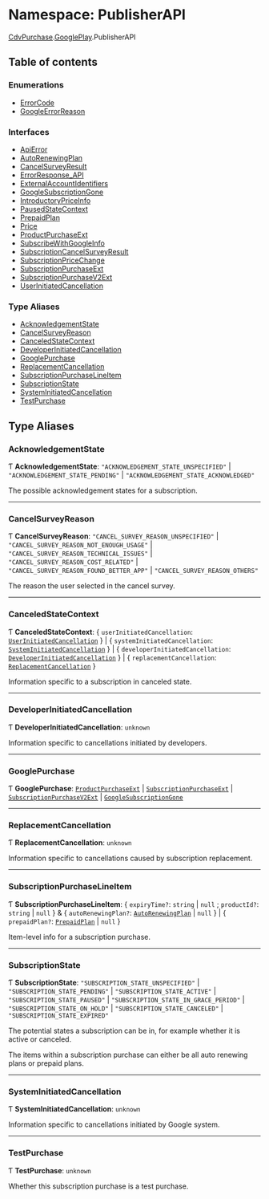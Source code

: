 # Namespace: PublisherAPI

[CdvPurchase](CdvPurchase.md).[GooglePlay](CdvPurchase.GooglePlay.md).PublisherAPI

## Table of contents

### Enumerations

- [ErrorCode](../enums/CdvPurchase.GooglePlay.PublisherAPI.ErrorCode.md)
- [GoogleErrorReason](../enums/CdvPurchase.GooglePlay.PublisherAPI.GoogleErrorReason.md)

### Interfaces

- [ApiError](../interfaces/CdvPurchase.GooglePlay.PublisherAPI.ApiError.md)
- [AutoRenewingPlan](../interfaces/CdvPurchase.GooglePlay.PublisherAPI.AutoRenewingPlan.md)
- [CancelSurveyResult](../interfaces/CdvPurchase.GooglePlay.PublisherAPI.CancelSurveyResult.md)
- [ErrorResponse\_API](../interfaces/CdvPurchase.GooglePlay.PublisherAPI.ErrorResponse_API.md)
- [ExternalAccountIdentifiers](../interfaces/CdvPurchase.GooglePlay.PublisherAPI.ExternalAccountIdentifiers.md)
- [GoogleSubscriptionGone](../interfaces/CdvPurchase.GooglePlay.PublisherAPI.GoogleSubscriptionGone.md)
- [IntroductoryPriceInfo](../interfaces/CdvPurchase.GooglePlay.PublisherAPI.IntroductoryPriceInfo.md)
- [PausedStateContext](../interfaces/CdvPurchase.GooglePlay.PublisherAPI.PausedStateContext.md)
- [PrepaidPlan](../interfaces/CdvPurchase.GooglePlay.PublisherAPI.PrepaidPlan.md)
- [Price](../interfaces/CdvPurchase.GooglePlay.PublisherAPI.Price.md)
- [ProductPurchaseExt](../interfaces/CdvPurchase.GooglePlay.PublisherAPI.ProductPurchaseExt.md)
- [SubscribeWithGoogleInfo](../interfaces/CdvPurchase.GooglePlay.PublisherAPI.SubscribeWithGoogleInfo.md)
- [SubscriptionCancelSurveyResult](../interfaces/CdvPurchase.GooglePlay.PublisherAPI.SubscriptionCancelSurveyResult.md)
- [SubscriptionPriceChange](../interfaces/CdvPurchase.GooglePlay.PublisherAPI.SubscriptionPriceChange.md)
- [SubscriptionPurchaseExt](../interfaces/CdvPurchase.GooglePlay.PublisherAPI.SubscriptionPurchaseExt.md)
- [SubscriptionPurchaseV2Ext](../interfaces/CdvPurchase.GooglePlay.PublisherAPI.SubscriptionPurchaseV2Ext.md)
- [UserInitiatedCancellation](../interfaces/CdvPurchase.GooglePlay.PublisherAPI.UserInitiatedCancellation.md)

### Type Aliases

- [AcknowledgementState](CdvPurchase.GooglePlay.PublisherAPI.md#acknowledgementstate)
- [CancelSurveyReason](CdvPurchase.GooglePlay.PublisherAPI.md#cancelsurveyreason)
- [CanceledStateContext](CdvPurchase.GooglePlay.PublisherAPI.md#canceledstatecontext)
- [DeveloperInitiatedCancellation](CdvPurchase.GooglePlay.PublisherAPI.md#developerinitiatedcancellation)
- [GooglePurchase](CdvPurchase.GooglePlay.PublisherAPI.md#googlepurchase)
- [ReplacementCancellation](CdvPurchase.GooglePlay.PublisherAPI.md#replacementcancellation)
- [SubscriptionPurchaseLineItem](CdvPurchase.GooglePlay.PublisherAPI.md#subscriptionpurchaselineitem)
- [SubscriptionState](CdvPurchase.GooglePlay.PublisherAPI.md#subscriptionstate)
- [SystemInitiatedCancellation](CdvPurchase.GooglePlay.PublisherAPI.md#systeminitiatedcancellation)
- [TestPurchase](CdvPurchase.GooglePlay.PublisherAPI.md#testpurchase)

## Type Aliases

### AcknowledgementState

Ƭ **AcknowledgementState**: ``"ACKNOWLEDGEMENT_STATE_UNSPECIFIED"`` \| ``"ACKNOWLEDGEMENT_STATE_PENDING"`` \| ``"ACKNOWLEDGEMENT_STATE_ACKNOWLEDGED"``

The possible acknowledgement states for a subscription.

___

### CancelSurveyReason

Ƭ **CancelSurveyReason**: ``"CANCEL_SURVEY_REASON_UNSPECIFIED"`` \| ``"CANCEL_SURVEY_REASON_NOT_ENOUGH_USAGE"`` \| ``"CANCEL_SURVEY_REASON_TECHNICAL_ISSUES"`` \| ``"CANCEL_SURVEY_REASON_COST_RELATED"`` \| ``"CANCEL_SURVEY_REASON_FOUND_BETTER_APP"`` \| ``"CANCEL_SURVEY_REASON_OTHERS"``

The reason the user selected in the cancel survey.

___

### CanceledStateContext

Ƭ **CanceledStateContext**: { `userInitiatedCancellation`: [`UserInitiatedCancellation`](../interfaces/CdvPurchase.GooglePlay.PublisherAPI.UserInitiatedCancellation.md)  } \| { `systemInitiatedCancellation`: [`SystemInitiatedCancellation`](CdvPurchase.GooglePlay.PublisherAPI.md#systeminitiatedcancellation)  } \| { `developerInitiatedCancellation`: [`DeveloperInitiatedCancellation`](CdvPurchase.GooglePlay.PublisherAPI.md#developerinitiatedcancellation)  } \| { `replacementCancellation`: [`ReplacementCancellation`](CdvPurchase.GooglePlay.PublisherAPI.md#replacementcancellation)  }

Information specific to a subscription in canceled state.

___

### DeveloperInitiatedCancellation

Ƭ **DeveloperInitiatedCancellation**: `unknown`

Information specific to cancellations initiated by developers.

___

### GooglePurchase

Ƭ **GooglePurchase**: [`ProductPurchaseExt`](../interfaces/CdvPurchase.GooglePlay.PublisherAPI.ProductPurchaseExt.md) \| [`SubscriptionPurchaseExt`](../interfaces/CdvPurchase.GooglePlay.PublisherAPI.SubscriptionPurchaseExt.md) \| [`SubscriptionPurchaseV2Ext`](../interfaces/CdvPurchase.GooglePlay.PublisherAPI.SubscriptionPurchaseV2Ext.md) \| [`GoogleSubscriptionGone`](../interfaces/CdvPurchase.GooglePlay.PublisherAPI.GoogleSubscriptionGone.md)

___

### ReplacementCancellation

Ƭ **ReplacementCancellation**: `unknown`

Information specific to cancellations caused by subscription replacement.

___

### SubscriptionPurchaseLineItem

Ƭ **SubscriptionPurchaseLineItem**: { `expiryTime?`: `string` \| ``null`` ; `productId?`: `string` \| ``null``  } & { `autoRenewingPlan?`: [`AutoRenewingPlan`](../interfaces/CdvPurchase.GooglePlay.PublisherAPI.AutoRenewingPlan.md) \| ``null``  } \| { `prepaidPlan?`: [`PrepaidPlan`](../interfaces/CdvPurchase.GooglePlay.PublisherAPI.PrepaidPlan.md) \| ``null``  }

Item-level info for a subscription purchase.

___

### SubscriptionState

Ƭ **SubscriptionState**: ``"SUBSCRIPTION_STATE_UNSPECIFIED"`` \| ``"SUBSCRIPTION_STATE_PENDING"`` \| ``"SUBSCRIPTION_STATE_ACTIVE"`` \| ``"SUBSCRIPTION_STATE_PAUSED"`` \| ``"SUBSCRIPTION_STATE_IN_GRACE_PERIOD"`` \| ``"SUBSCRIPTION_STATE_ON_HOLD"`` \| ``"SUBSCRIPTION_STATE_CANCELED"`` \| ``"SUBSCRIPTION_STATE_EXPIRED"``

The potential states a subscription can be in, for example whether it is active or canceled.

The items within a subscription purchase can either be all auto renewing plans or prepaid plans.

___

### SystemInitiatedCancellation

Ƭ **SystemInitiatedCancellation**: `unknown`

Information specific to cancellations initiated by Google system.

___

### TestPurchase

Ƭ **TestPurchase**: `unknown`

Whether this subscription purchase is a test purchase.

